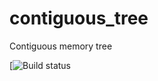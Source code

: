 # contiguous_tree
Contiguous memory tree

[![Build status](https://travis-ci.com/sergii-zaiets/contiguous_tree.svg?token=C9piQKa3ENUD9Aqw3mDX&branch=develop)
